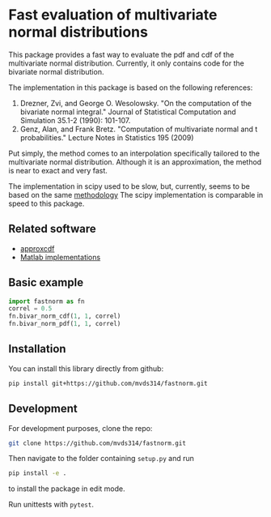# Fast evaluation of multivariate normal distributions

This package provides a fast way to evaluate the pdf and cdf of the multivariate normal distribution.
Currently, it only contains code for the bivariate normal distribution.

The implementation in this package is based on the following references:

1. Drezner, Zvi, and George O. Wesolowsky. "On the computation of the bivariate normal integral." Journal of Statistical Computation and Simulation 35.1-2 (1990): 101-107.
2. Genz, Alan, and Frank Bretz. "Computation of multivariate normal and t probabilities." Lecture Notes in Statistics 195 (2009)

Put simply, the method comes to an interpolation specifically tailored to the multivariate normal distribution.
Although it is an approximation, the method is near to exact and very fast.

The implementation in scipy used to be slow, but, currently, seems to be based on the same [methodology](https://github.com/scipy/scipy/blob/v1.13.0/scipy/stats/_qmvnt.py)
The scipy implementation is comparable in speed to this package.

## Related software

- [approxcdf](https://github.com/david-cortes/approxcdf)
- [Matlab implementations](https://www.math.wsu.edu/faculty/genz/software/software.html)

## Basic example

```python
import fastnorm as fn
correl = 0.5
fn.bivar_norm_cdf(1, 1, correl)
fn.bivar_norm_pdf(1, 1, correl)
```

## Installation

You can install this library directly from github:

```bash
pip install git+https://github.com/mvds314/fastnorm.git
```

## Development

For development purposes, clone the repo:

```bash
git clone https://github.com/mvds314/fastnorm.git
```

Then navigate to the folder containing `setup.py` and run

```bash
pip install -e .
```

to install the package in edit mode.

Run unittests with `pytest`.

